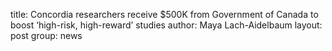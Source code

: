title: Concordia researchers receive $500K from Government of Canada to boost ‘high-risk, high-reward’ studies
author: Maya Lach-Aidelbaum
layout: post
group: news
